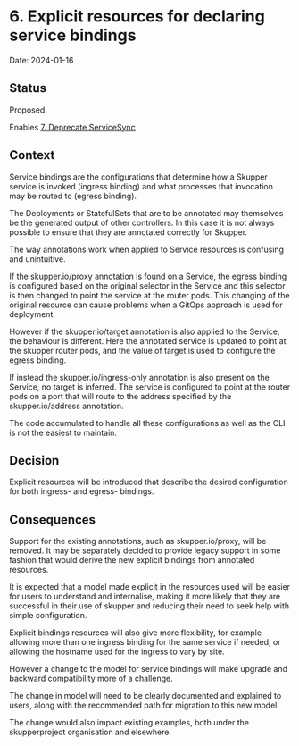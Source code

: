 # 6. Explicit resources for declaring service bindings

Date: 2024-01-16

## Status

Proposed

Enables [7. Deprecate ServiceSync](0007-deprecate-servicesync.md)

## Context

Service bindings are the configurations that determine how a Skupper
service is invoked (ingress binding) and what processes that
invocation may be routed to (egress binding).

The Deployments or StatefulSets that are to be annotated may
themselves be the generated output of other controllers. In this case
it is not always possible to ensure that they are annotated correctly
for Skupper.

The way annotations work when applied to Service resources is
confusing and unintuitive.

If the skupper.io/proxy annotation is found on a Service, the egress
binding is configured based on the original selector in the Service
and this selector is then changed to point the service at the router
pods. This changing of the original resource can cause problems when a
GitOps approach is used for deployment.

However if the skupper.io/target annotation is also applied to the
Service, the behaviour is different. Here the annotated service is
updated to point at the skupper router pods, and the value of target
is used to configure the egress binding.

If instead the skupper.io/ingress-only annotation is also present on
the Service, no target is inferred. The service is configured to point
at the router pods on a port that will route to the address specified
by the skupper.io/address annotation.

The code accumulated to handle all these configurations as well as
the CLI is not the easiest to maintain.

## Decision

Explicit resources will be introduced that describe the desired
configuration for both ingress- and egress- bindings.

## Consequences

Support for the existing annotations, such as skupper.io/proxy, will
be removed. It may be separately decided to provide legacy support in
some fashion that would derive the new explicit bindings from
annotated resources.

It is expected that a model made explicit in the resources used will
be easier for users to understand and internalise, making it more
likely that they are successful in their use of skupper and reducing
their need to seek help with simple configuration.

Explicit bindings resources will also give more flexibility, for
example allowing more than one ingress binding for the same service if
needed, or allowing the hostname used for the ingress to vary by site.

However a change to the model for service bindings will make upgrade
and backward compatibility more of a challenge.

The change in model will need to be clearly documented and explained
to users, along with the recommended path for migration to this new
model.

The change would also impact existing examples, both under the
skupperproject organisation and elsewhere.
